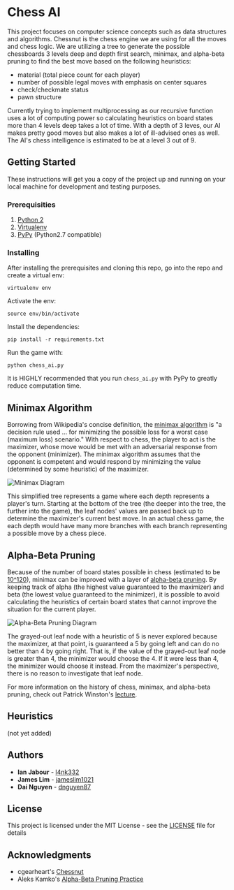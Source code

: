# Chess AI

This project focuses on computer science concepts such as data structures and algorithms. Chessnut is the chess engine we are using for all the moves and chess logic. We are utilizing a tree to generate the possible chessboards 3 levels deep and depth first search, minimax, and alpha-beta pruning to find the best move based on the following heuristics:

* material (total piece count for each player)
* number of possible legal moves with emphasis on center squares
* check/checkmate status
* pawn structure

Currently trying to implement multiprocessing as our recursive function uses a lot of computing power so calculating heuristics on board states more than 4 levels deep takes a lot of time. With a depth of 3 leves, our AI makes pretty good moves but also makes a lot of ill-advised ones as well. The AI's chess intelligence is estimated to be at a level 3 out of 9.

## Getting Started

These instructions will get you a copy of the project up and running on your local machine for development and testing purposes.

### Prerequisities

1. [Python 2](https://www.python.org/downloads/)
2. [Virtualenv](https://virtualenv.pypa.io/en/stable/installation/)
3. [PyPy](http://pypy.org/download.html) (Python2.7 compatible)

### Installing

After installing the prerequisites and cloning this repo, go into the repo and create a virtual env:

```
virtualenv env
```

Activate the env:

```
source env/bin/activate
```

Install the dependencies:

```
pip install -r requirements.txt
```

Run the game with:

```
python chess_ai.py
```

It is HIGHLY recommended that you run ```chess_ai.py``` with PyPy to greatly reduce computation time.

## Minimax Algorithm

Borrowing from Wikipedia's concise definition, the [minimax algorithm](https://en.wikipedia.org/wiki/Minimax) is "a decision rule used ... for minimizing the possible loss for a worst case (maximum loss) scenario." With respect to chess, the player to act is the maximizer, whose move would be met with an adversarial response from the opponent (minimizer). The minimax algorithm assumes that the opponent is competent and would respond by minimizing the value (determined by some heuristic) of the maximizer.

![Minimax Diagram](https://upload.wikimedia.org/wikipedia/commons/thumb/6/6f/Minimax.svg/701px-Minimax.svg.png "Minimax Diagram")

This simplified tree represents a game where each depth represents a player's turn. Starting at the bottom of the tree (the deeper into the tree, the further into the game), the leaf nodes' values are passed back up to determine the maximizer's current best move. In an actual chess game, the each depth would have many more branches with each branch representing a possible move by a chess piece.

## Alpha-Beta Pruning

Because of the number of board states possible in chess (estimated to be [10^120](https://en.wikipedia.org/wiki/Shannon_number)), minimax can be improved with a layer of [alpha-beta pruning](https://en.wikipedia.org/wiki/Alpha%E2%80%93beta_pruning). By keeping track of alpha (the highest value guaranteed to the maximizer) and beta (the lowest value guaranteed to the minimizer), it is possible to avoid calculating the heuristics of certain board states that cannot improve the situation for the current player.

![Alpha-Beta Pruning Diagram](https://upload.wikimedia.org/wikipedia/commons/thumb/9/91/AB_pruning.svg/1212px-AB_pruning.svg.png "Alpha-Beta Pruning Diagram")

The grayed-out leaf node with a heuristic of 5 is never explored because the maximizer, at that point, is guaranteed a 5 by going left and can do no better than 4 by going right. That is, if the value of the grayed-out leaf node is greater than 4, the minimizer would choose the 4. If it were less than 4, the minimizer would choose it instead. From the maximizer's perspective, there is no reason to investigate that leaf node.

For more information on the history of chess, minimax, and alpha-beta pruning, check out Patrick Winston's [lecture](https://www.youtube.com/watch?v=STjW3eH0Cik).

## Heuristics

(not yet added)

## Authors

* **Ian Jabour** - [l4nk332](https://github.com/l4nk332)
* **James Lim** - [jameslim1021](https://github.com/jameslim1021)
* **Dai Nguyen** - [dnguyen87](https://github.com/dnguyen87)

## License

This project is licensed under the MIT License - see the [LICENSE](LICENSE) file for details

## Acknowledgments

* cgearheart's [Chessnut](https://github.com/cgearhart/Chessnut)
* Aleks Kamko's [Alpha-Beta Pruning Practice](http://inst.eecs.berkeley.edu/~cs61b/fa14/ta-materials/apps/ab_tree_practice/)
